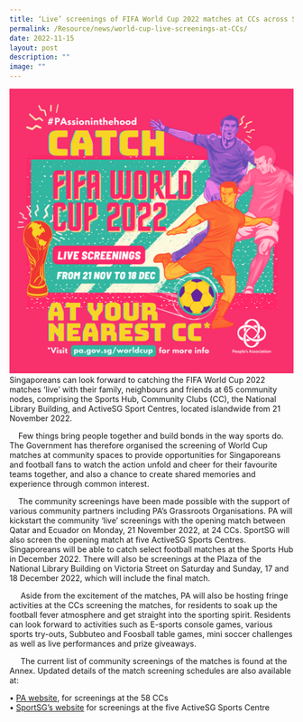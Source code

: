 ```yaml
---
title: ‘Live’ screenings of FIFA World Cup 2022 matches at CCs across Singapore
permalink: /Resource/news/world-cup-live-screenings-at-CCs/
date: 2022-11-15
layout: post
description: ""
image: ""
---
```

![](/images/NewsRoom/WC_Launchpost_Static_Highres_FINAL.png)
<br>
		Singaporeans can look forward to catching the FIFA World Cup 2022 matches ‘live’ with their family, neighbours and friends at 65 community nodes, comprising the Sports Hub, Community Clubs (CC), the National Library Building, and ActiveSG Sport Centres, located islandwide from 21 November 2022.

    Few things bring people together and build bonds in the way sports do. The Government has therefore organised the screening of World Cup matches at community spaces to provide opportunities for Singaporeans and football fans to watch the action unfold and cheer for their favourite teams together, and also a chance to create shared memories and experience through common interest. 

    The community screenings have been made possible with the support of various community partners including PA’s Grassroots Organisations. PA will kickstart the community ‘live’ screenings with the opening match between Qatar and Ecuador on Monday, 21 November 2022, at 24 CCs. SportSG will also screen the opening match at five ActiveSG Sports Centres. Singaporeans will be able to catch select football matches at the Sports Hub in December 2022. There will also be screenings at the Plaza of the National Library Building on Victoria Street on Saturday and Sunday, 17 and 18 December 2022, which will include the final match.

     Aside from the excitement of the matches, PA will also be hosting fringe activities at the CCs screening the matches, for residents to soak up the football fever atmosphere and get straight into the sporting spirit. Residents can look forward to activities such as E-sports console games, various sports try-outs, Subbuteo and Foosball table games, mini soccer challenges as well as live performances and prize giveaways.

     The current list of community screenings of the matches is found at the Annex. Updated details of the match screening schedules are also available at:

• [PA website](https://www.pa.gov.sg/worldcup), for screenings at the 58 CCs<br>
• [SportSG’s website](https://go.gov.sg/worldcup2022-live) for screenings at the five ActiveSG Sports Centre